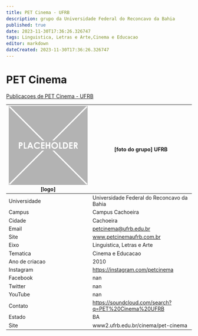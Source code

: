```yaml
---
title: PET Cinema - UFRB
description: grupo da Universidade Federal do Reconcavo da Bahia
published: true
date: 2023-11-30T17:36:26.326747
tags: Linguistica, Letras e Arte,Cinema e Educacao
editor: markdown
dateCreated: 2023-11-30T17:36:26.326747
---
```


# PET Cinema

[Publicacoes de PET Cinema - UFRB](/atividade/131PETCinemaUFRB/feed.md)

| ![placeholder.png](/placeholder.png) [logo] | [foto do grupo] UFRB         |
| ------------------------------------------- | ------------------------------------------------- |
| Universidade                                | Universidade Federal do Reconcavo da Bahia      |
| Campus                                      | Campus Cachoeira            |
| Cidade                                      | Cachoeira             |
| Email                                       | petcinema@ufrb.edu.br             |
| Site                                        | www.petcinemaufrb.com.br              |
| Eixo                                        | Linguistica, Letras e Arte              |
| Tematica                                    | Cinema e Educacao          |
| Ano de criacao                              | 2010        |
| Instagram                                   | https://instagram.com/petcinema         |
| Facebook                                    | nan          |
| Twitter                                     | nan           |
| YouTube                                     | nan           |
| Contato                                     | https://soundcloud.com/search?q=PET%20Cinema%20UFRB         |
| Estado                                      |  BA            |
| Site                                        | www2.ufrb.edu.br/cinema/pet-cinema |
